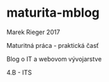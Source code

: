 # maturita-mblog
Marek Rieger 2017 

Maturitná práca - praktická časť

Blog o IT a webovom vývojarstve

4.B - ITS
